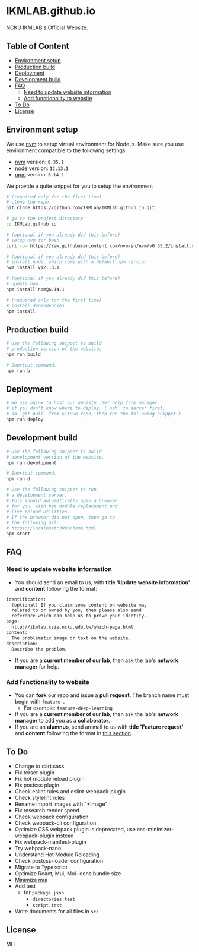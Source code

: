 # IKMLAB.github.io

NCKU IKMLAB's Official Website.

## Table of Content

- [Environment setup](#environment-setup)
- [Production build](#production-build)
- [Deployment](#deployment)
- [Development build](#development-build)
- [FAQ](#faq)
  - [Need to update website information](#need-to-update-website-information)
  - [Add functionality to website](#add-functionality-to-website)
- [To Do](#to-do)
- [License](#license)

## Environment setup

We use [nvm](https://github.com/nvm-sh/nvm) to setup virtual environment for Node.js.
Make sure you use environment compatible to the following settings:

- [nvm](https://github.com/nvm-sh/nvm) version: `0.35.1`
- [node](https://nodejs.org/en/) version: `12.13.1`
- [npm](https://www.npmjs.com/) version: `6.14.1`

We provide a quite snippet for you to setup the environment

```sh
# (required only for the first time)
# clone the repo
git clone https://github.com/IKMLab/IKMLab.github.io.git

# go to the project directory
cd IKMLab.github.io

# (optional if you already did this before)
# setup nvm for bash
curl -o- https://raw.githubusercontent.com/nvm-sh/nvm/v0.35.2/install.sh | bash

# (optional if you already did this before)
# install node, which come with a default npm version
nvm install v12.13.1

# (optional if you already did this before)
# update npm
npm install npm@6.14.1

# (required only for the first time)
# install dependencies
npm install
```

## Production build

```sh
# Use the following snippet to build
# production version of the website.
npm run build

# Shortcut command.
npm run b
```

## Deployment

```sh
# We use nginx to host our webiste. Get help from manager
# if you don't know where to deploy. (`ssh` to server first,
# do `git pull` from GitHub repo, then run the following snippet.)
npm run deploy
```

## Development build

```sh
# Use the following snippet to build
# development version of the website.
npm run development

# Shortcut command.
npm run d

# Use the following snippet to run
# a development server.
# This should automatically open a browser
# for you, with hot module replacement and
# live reload utilities.
# If the browser did not open, then go to
# the following url:
# https://localhost:3000/home.html
npm start
```

## FAQ

### Need to update website information

- You should send an email to us, with **title 'Update website information'** and **content** following the format:

```txt
identification:
  (optional) If you claim some content on website may
  related to or owned by you, then please also send
  reference which can help us to prove your identity.
page:
  http://ikmlab.csie.ncku.edu.tw/which-page.html
content:
  The problematic image or text on the website.
description:
  Describe the problem.
```

- If you are a **current member of our lab**, then ask the lab's **network manager** for help.

### Add functionality to website

- You can **fork** our repo and issue a **pull request**. The branch name must begin with `feature-`.
  - For example: `feature-deep-learning`
- If you are a **current member of our lab**, then ask the lab's **network manager** to add you as a **collaborator**.
- If you are an **alumnus**, send an mail to us with **title 'Feature request'** and **content** following the format in [this section](#need-to-update-website-information).

## To Do

- Change to dart.sass
- Fix terser plugin
- Fix hot module reload plugin
- Fix postcss plugin
- Check eslint rules and eslint-webpack-plugin
- Check stylelint rules
- Rename import images with "*Image"
- Fix research render speed
- Check webpack configuration
- Check webpack-cli configuration
- Optimize CSS webpack plugin is deprecated, use css-minimizer-webpack-plugin instead
- Fix webpack-manifest-plugin
- Try webpack-nano
- Understand Hot Module Reloading
- Check postcss-loader configuration
- Migrate to Typescript
- Optimize React, Mui, Mui-icons bundle size
- [Minimize mui](https://material-ui.com/guides/minimizing-bundle-size/#option-2)
- Add test
  - for `package.json`
    - `directories.test`
    - `script.test`
- Write documents for all files in `src`

## License

MIT

